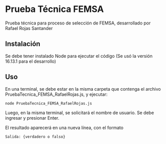 # Prueba Técnica FEMSA

Prueba técnica para proceso de selección de FEMSA, desarrollado por Rafael Rojas Santander

## Instalación

Se debe tener instalado Node para ejecutar el código (Se usó la versión 16.13.1 para el desarrollo)

## Uso

En una terminal, se debe estar en la misma carpeta que contenga el archivo PruebaTecnica_FEMSA_RafaelRojas.js, y ejecutar:
```
node PruebaTecnica_FEMSA_RafaelRojas.js
```
Luego, en la misma terminal, se solicitará el nombre de usuario. Se debe ingresar y presionar Enter.

El resultado aparecerá en una nueva línea, con el formato
```
Salida: {verdadero o falso}
```